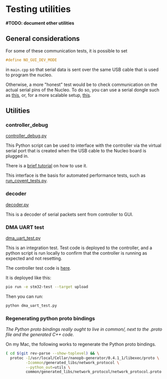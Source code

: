 # Testing utilities

**#TODO: document other utilities**

## General considerations

For some of these communication tests, it is possible to set
```c++
#define NO_GUI_DEV_MODE
```
in `main.cpp` so that serial data is sent over the same USB cable that is
used to program the nucleo.

Otherwise, a more "honest" test would be to check communication on the
actual serial pins of the Nucleo. To do so, you can use a serial dongle such as
[this](https://www.amazon.com/gp/product/B00QT7LQ88),
or, for a more scalable setup, [this](https://www.amazon.com/dp/B07XF2SLQ1).


## Utilities

### controller_debug

[controller_debug.py](controller_debug.py)

This Python script can be used to interface with the controller via the virtual serial
port that is created when the USB cable to the Nucleo board is plugged in.

There is a [brief tutorial](controller_debug.md) on how to use it.

This interface is the basis for automated performance tests, such as [run_covent_tests.py](run_covent_tests.py).

### decoder

[decoder.py](decoder.py)

This is a decoder of serial packets sent from controller to GUI.

### DMA UART test

[dma_uart_test.py](dma_uart_test.py)

This is an integration test. Test code is deployed to the
controller, and a python script is run locally to confirm that the controller
is running as expected and not resetting.

The controller test code is [here](../controller/src_test).

It is deployed like this:
```bash
pio run -e stm32-test --target upload
```

Then you can run:
```bash
python dma_uart_test.py
```

### Regenerating python proto bindings

*The Python proto bindings really ought to live in common/, next to the .proto
file and the generated C++ code.*

On my Mac, the following works to regenerate the Python proto bindings.

```bash
( cd $(git rev-parse --show-toplevel) && \
  protoc -I/usr/local/Cellar/nanopb-generator/0.4.1_1/libexec/proto \
         -Icommon/generated_libs/network_protocol \
         --python_out=utils \
         common/generated_libs/network_protocol/network_protocol.proto )
```
